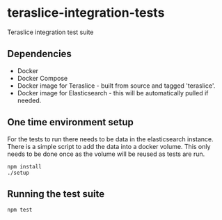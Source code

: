 # teraslice-integration-tests
Teraslice integration test suite

## Dependencies

* Docker
* Docker Compose
* Docker image for Teraslice - built from source and tagged 'teraslice'.
* Docker image for Elasticsearch - this will be automatically pulled if needed.

## One time environment setup

For the tests to run there needs to be data in the elasticsearch instance. There is a simple script to add the data into a docker volume. This only needs to be done once as the volume will be reused as tests are run.

```
npm install
./setup
```

## Running the test suite

```
npm test
```
